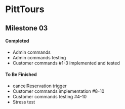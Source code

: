 # PittTours

## Milestone 03

#### Completed
* Admin commands
* Admin commands testing
* Customer commands #1-3 implemented and tested

#### To Be Finished
* cancelReservation trigger
* Customer commands implementation #8-10
* Customer commands testing #4-10
* Stress test
